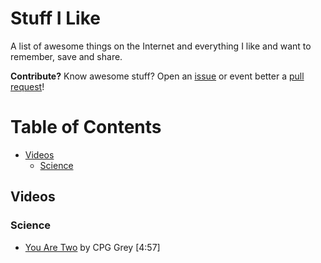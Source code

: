 # Stuff I Like

A list of awesome things on the Internet and everything I like and want to remember, save and share.

**Contribute?** Know awesome stuff? Open an [issue](https://github.com/timomeh/stuff-i-like/issues/new) or event better a [pull request](https://github.com/timomeh/stuff-i-like/pulls)!

# Table of Contents

<!-- TOC depthFrom:2 depthTo:6 withLinks:1 updateOnSave:1 orderedList:0 -->

- [Videos](#videos)
	- [Science](#science)

<!-- /TOC -->

## Videos

### Science

- [You Are Two](https://www.youtube.com/watch?v=wfYbgdo8e-8) by CPG Grey [4:57]
